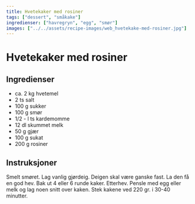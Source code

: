 ```yaml
---
title: Hvetekaker med rosiner
tags: ["dessert", "småkake"]
ingredienser: ["havregryn", "egg", "smør"]
images: ["../../assets/recipe-images/web_hvetekake-med-rosiner.jpg"]
---
```


# Hvetekaker med rosiner

## Ingredienser

- ca. 2 kg hvetemel
- 2 ts salt
- 100 g sukker
- 100 g smør
- 1/2 - l ts kardemomme
- 12 dl skummet melk
- 50 g gjær
- 100 g sukat
- 200 g rosiner

## Instruksjoner

Smelt smøret. Lag vanlig gjørdeig. Deigen skal være ganske fast. La den få en god hev. Bak ut 4 eller 6 runde kaker. Etterhev. Pensle med egg eller melk og lag noen snitt over kaken. Stek kakene ved 220 gr. i 30-40 minutter.
